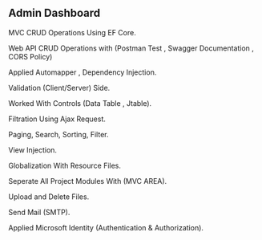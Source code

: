 ## Admin Dashboard



MVC CRUD Operations Using EF Core.

Web API CRUD Operations with (Postman Test , Swagger Documentation , CORS Policy)

Applied Automapper , Dependency Injection.

Validation (Client/Server) Side.

Worked With Controls (Data Table , Jtable).

Filtration Using Ajax Request.

Paging, Search, Sorting, Filter.

View Injection.

Globalization With Resource Files.

Seperate All Project Modules With (MVC AREA).

Upload and Delete Files.

Send Mail (SMTP).

Applied Microsoft Identity (Authentication & Authorization).
